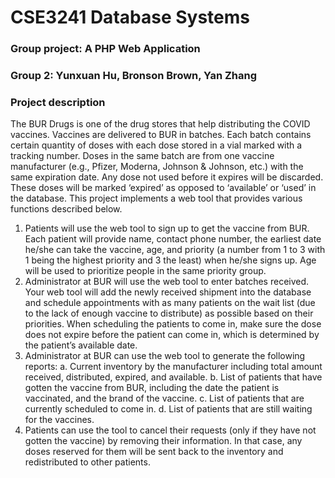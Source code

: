 # CSE3241 Database Systems
### Group project: A PHP Web Application
### Group 2: Yunxuan Hu, Bronson Brown, Yan Zhang
### Project description
The BUR Drugs is one of the drug stores that help distributing the COVID vaccines. Vaccines are delivered to BUR in batches. Each batch contains certain quantity of doses with each dose stored in a vial marked with a tracking number. Doses in the same batch are from one vaccine manufacturer (e.g., Pfizer, Moderna, Johnson & Johnson, etc.) with the same expiration date. Any dose not used before it expires will be discarded. These doses will be marked ‘expired’ as opposed to ‘available’ or ‘used’ in the database.
This project implements a web tool that provides various functions described below.
1.	Patients will use the web tool to sign up to get the vaccine from BUR. Each patient will provide name, contact phone number, the earliest date he/she can take the vaccine, age, and priority (a number from 1 to 3 with 1 being the highest priority and 3 the least) when he/she signs up.  Age will be used to prioritize people in the same priority group. 
2.	Administrator at BUR will use the web tool to enter batches received. Your web tool will add the newly received shipment into the database and schedule appointments with as many patients on the wait list (due to the lack of enough vaccine to distribute) as possible based on their priorities. When scheduling the patients to come in, make sure the dose does not expire before the patient can come in, which is  determined by the patient’s available date. 
3.	Administrator at BUR can use the web tool to generate the following reports:
a.	Current inventory by the manufacturer including total amount received, distributed, expired, and available. 
b.	List of patients that have gotten the vaccine from BUR, including the date the patient is vaccinated, and the brand of the vaccine.
c.	List of patients that are currently scheduled to come in.
d.	List of patients that are still waiting for the vaccines. 
4.	Patients can use the tool to cancel their requests (only if they have not gotten the vaccine) by removing their information. In that case, any doses reserved for them will be sent back to the inventory and redistributed to other patients.
